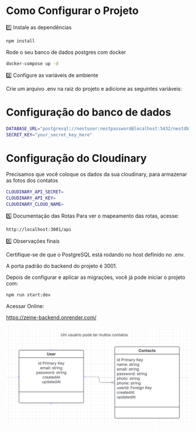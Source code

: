 # Como Configurar o Projeto

1️⃣ Instale as dependências

```bash
npm install
```

Rode o seu banco de dados postgres com docker

```bash
docker-compose up -d
```

2️⃣ Configure as variáveis de ambiente

Crie um arquivo .env na raiz do projeto e adicione as seguintes variáveis:

# Configuração do banco de dados

```bash
DATABASE_URL="postgresql://nestuser:nestpassword@localhost:5432/nestdb?schema=public"
SECRET_KEY="your_secret_key_here"
```

# Configuração do Cloudinary

Precisamos que você coloque os dados da sua cloudinary, para armazenar as fotos dos contatos

```bash
CLOUDINARY_API_SECRET=
CLOUDINARY_API_KEY=
CLOUDINARY_CLOUD_NAME=
```

5️⃣ Documentação das Rotas
Para ver o mapeamento das rotas, acesse:

```bash
http://localhost:3001/api
```

5️⃣ Observações finais

Certifique-se de que o PostgreSQL está rodando no host definido no .env.

A porta padrão do backend do projeto é 3001.

Depois de configurar e aplicar as migrações, você já pode iniciar o projeto com:

```bash
npm run start:dev
```

Acessar Online:

https://zeine-backend.onrender.com/

![Diagrama](image.png)

